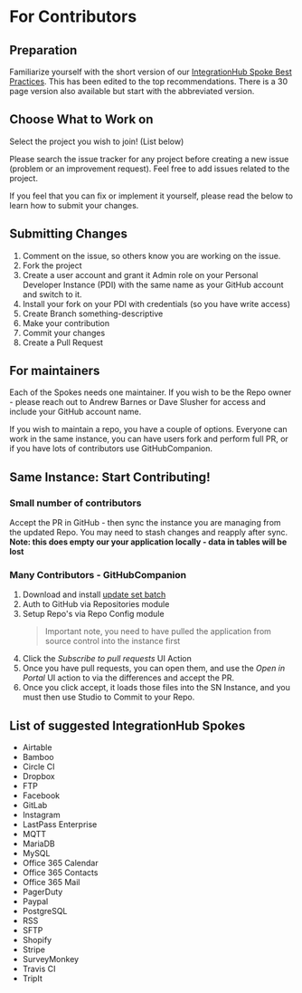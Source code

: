 # For Contributors

## Preparation

Familiarize yourself with the short version of our [IntegrationHub Spoke Best Practices](https://github.com/ServiceNowDevProgram/SpoketoberfestResources/blob/master/SpokeDevelopmentBestPracticesPublic.docx?raw=true). This has been edited to the top recommendations. There is a 30 page version also available but start with the abbreviated version.

## Choose What to Work on

Select the project you wish to join! (List below)

Please search the issue tracker for any project before creating a new issue (problem or an improvement request). Feel free to add issues related to the project.

If you feel that you can fix or implement it yourself, please read the below to learn how to submit your changes.

## Submitting Changes

1. Comment on the issue, so others know you are working on the issue.
1. Fork the project
1. Create a user account and grant it Admin role on your Personal Developer Instance (PDI) with the same name as your GitHub account and switch to it.
1. Install your fork on your PDI with credentials (so you have write access)
1. Create Branch something-descriptive
1. Make your contribution
1. Commit your changes
1. Create a Pull Request

## For maintainers

 Each of the Spokes needs one maintainer. If you wish to be the Repo owner - please reach out to Andrew Barnes or Dave Slusher for access and include your GitHub account name.

 If you wish to maintain a repo, you have a couple of options. Everyone can work in the same instance, you can have users fork and perform full PR, or if you have lots of contributors use GitHubCompanion.

## Same Instance: Start Contributing!

### Small number of contributors

Accept the PR in GitHub - then sync the instance you are managing from the updated Repo. You may need to stash changes and reapply after sync. **Note: this does empty our your application locally - data in tables will be lost**

### Many Contributors - GitHubCompanion

1. Download and install [update set batch](https://github.com/ServiceNowDevProgram/SpoketoberfestResources/raw/master/2GHC.xml)
1. Auth to GitHub via Repositories module
1. Setup Repo's via Repo Config module
    > Important note, you need to have pulled the application from source control into the instance first
1. Click the *Subscribe to pull requests* UI Action
1. Once you have pull requests, you can open them, and use the *Open in Portal* UI action to via the differences and accept the PR.
1. Once you click accept, it loads those files into the SN Instance, and you must then use Studio to Commit to your Repo.

## List of suggested IntegrationHub Spokes

* Airtable
* Bamboo
* Circle CI
* Dropbox
* FTP
* Facebook
* GitLab
* Instagram
* LastPass Enterprise
* MQTT
* MariaDB
* MySQL
* Office 365 Calendar
* Office 365 Contacts
* Office 365 Mail
* PagerDuty
* Paypal
* PostgreSQL
* RSS
* SFTP
* Shopify
* Stripe
* SurveyMonkey
* Travis CI
* TripIt
